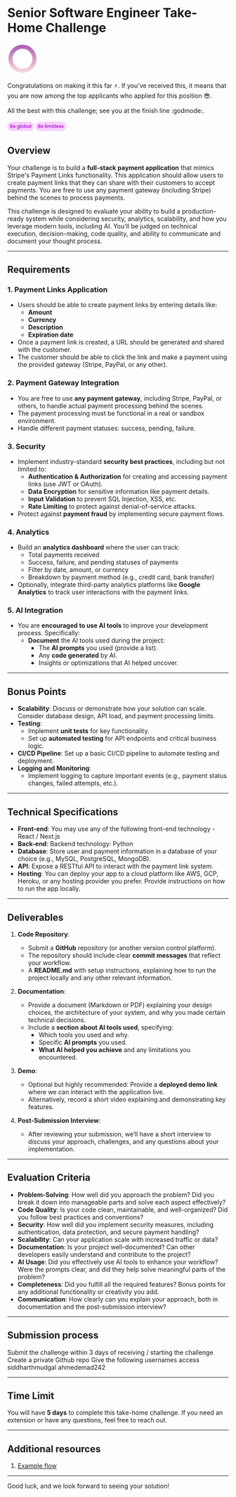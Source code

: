 
# Senior Software Engineer Take-Home Challenge

<img src="https://github.com/Dealflow-ApS/senior-backend-engineer-challenge/blob/492051754a921411dce3f273ec3f08edf9729979/logo.gif" alt="logo" width="70"/>

Congratulations on making it this far :zap:. If you've received this, it means that you are now among the top applicants who applied for this position 😎. 
<br /><br />All the best with this challenge; see you at the finish line :godmode:. <br /><br />
<img src="https://github.com/Dealflow-ApS/senior-backend-engineer-challenge/blob/492051754a921411dce3f273ec3f08edf9729979/global.png" alt="logo" width="60"/>
<img src="https://github.com/Dealflow-ApS/senior-backend-engineer-challenge/blob/492051754a921411dce3f273ec3f08edf9729979/limitless.png" alt="logo" width="70"/>

## Overview

Your challenge is to build a **full-stack payment application** that mimics Stripe's Payment Links functionality. This application should allow users to create payment links that they can share with their customers to accept payments. You are free to use any payment gateway (including Stripe) behind the scenes to process payments.

This challenge is designed to evaluate your ability to build a production-ready system while considering security, analytics, scalability, and how you leverage modern tools, including AI. You'll be judged on technical execution, decision-making, code quality, and ability to communicate and document your thought process.

---

## Requirements

### 1. **Payment Links Application**
- Users should be able to create payment links by entering details like:
  - **Amount**
  - **Currency**
  - **Description**
  - **Expiration date**
- Once a payment link is created, a URL should be generated and shared with the customer.
- The customer should be able to click the link and make a payment using the provided gateway (Stripe, PayPal, or any other).

### 2. **Payment Gateway Integration**
- You are free to use **any payment gateway**, including Stripe, PayPal, or others, to handle actual payment processing behind the scenes.
- The payment processing must be functional in a real or sandbox environment.
- Handle different payment statuses: success, pending, failure.

### 3. **Security**
- Implement industry-standard **security best practices**, including but not limited to:
  - **Authentication & Authorization** for creating and accessing payment links (use JWT or OAuth).
  - **Data Encryption** for sensitive information like payment details.
  - **Input Validation** to prevent SQL Injection, XSS, etc.
  - **Rate Limiting** to protect against denial-of-service attacks.
- Protect against **payment fraud** by implementing secure payment flows.

### 4. **Analytics**
- Build an **analytics dashboard** where the user can track:
  - Total payments received
  - Success, failure, and pending statuses of payments
  - Filter by date, amount, or currency
  - Breakdown by payment method (e.g., credit card, bank transfer)
- Optionally, integrate third-party analytics platforms like **Google Analytics** to track user interactions with the payment links.

### 5. **AI Integration**
- You are **encouraged to use AI tools** to improve your development process. Specifically:
  - **Document** the AI tools used during the project:
    - The **AI prompts** you used (provide a list).
    - Any **code generated** by AI.
    - Insights or optimizations that AI helped uncover.

---

## Bonus Points

- **Scalability**: Discuss or demonstrate how your solution can scale. Consider database design, API load, and payment processing limits.
- **Testing**:
  - Implement **unit tests** for key functionality.
  - Set up **automated testing** for API endpoints and critical business logic.
- **CI/CD Pipeline**: Set up a basic CI/CD pipeline to automate testing and deployment.
- **Logging and Monitoring**:
  - Implement logging to capture important events (e.g., payment status changes, failed attempts, etc.).

---

## Technical Specifications

- **Front-end**: You may use any of the following front-end technology - React / Next.js
- **Back-end**: Backend technology: Python
- **Database**: Store user and payment information in a database of your choice (e.g., MySQL, PostgreSQL, MongoDB).
- **API**: Expose a RESTful API to interact with the payment link system.
- **Hosting**: You can deploy your app to a cloud platform like AWS, GCP, Heroku, or any hosting provider you prefer. Provide instructions on how to run the app locally.

---

## Deliverables

1. **Code Repository**:
   - Submit a **GitHub** repository (or another version control platform).
   - The repository should include clear **commit messages** that reflect your workflow.
   - A **README.md** with setup instructions, explaining how to run the project locally and any other relevant information.

2. **Documentation**:
   - Provide a document (Markdown or PDF) explaining your design choices, the architecture of your system, and why you made certain technical decisions.
   - Include a **section about AI tools used**, specifying:
     - Which tools you used and why.
     - Specific **AI prompts** you used.
     - **What AI helped you achieve** and any limitations you encountered.
   
3. **Demo**:
   - Optional but highly recommended: Provide a **deployed demo link** where we can interact with the application live.
   - Alternatively, record a short video explaining and demonstrating key features.

4. **Post-Submission Interview**:
   - After reviewing your submission, we’ll have a short interview to discuss your approach, challenges, and any questions about your implementation.

---

## Evaluation Criteria

- **Problem-Solving**: How well did you approach the problem? Did you break it down into manageable parts and solve each aspect effectively?
- **Code Quality**: Is your code clean, maintainable, and well-organized? Did you follow best practices and conventions?
- **Security**: How well did you implement security measures, including authentication, data protection, and secure payment handling?
- **Scalability**: Can your application scale with increased traffic or data?
- **Documentation**: Is your project well-documented? Can other developers easily understand and contribute to the project?
- **AI Usage**: Did you effectively use AI tools to enhance your workflow? Were the prompts clear, and did they help solve meaningful parts of the problem?
- **Completeness**: Did you fulfill all the required features? Bonus points for any additional functionality or creativity you add.
- **Communication**: How clearly can you explain your approach, both in documentation and the post-submission interview?

---

## Submission process
Submit the challenge within 3 days of receiving / starting the challenge
Create a private Github repo
Give the following usernames access
siddharthmudgal
ahmedemad242

---

## Time Limit

You will have **5 days** to complete this take-home challenge. If you need an extension or have any questions, feel free to reach out.

---

## Additional resources

1. [Example flow](https://www.loom.com/share/1e03d676ef934c888f8fe2c4e4059078?sid=2734ce39-f73a-4e34-8978-beb4f87a9f20)

---

Good luck, and we look forward to seeing your solution!
